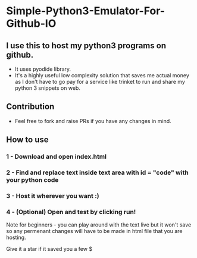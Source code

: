 # Simple-Python3-Emulator-For-Github-IO
## I use this to host my python3 programs on github. 
- It uses pyodide library.
- It's a highly useful low complexity solution that saves me actual money as I don't have to go pay for a service like trinket to run and share my python 3 snippets on web.

## Contribution
- Feel free to fork and raise PRs if you have any changes in mind.

## How to use
### 1 - Download and open index.html
### 2 - Find and replace text inside text area with id = "code" with your python code
### 3 - Host it wherever you want :)
### 4 - (Optional) Open and test by clicking run!

Note for beginners -  you can play around with the text live but it won't save so any permenant changes will have to be made in html file that you are hosting. 

Give it a star if it saved you a few $
